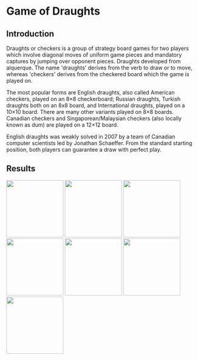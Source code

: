 # Game of Draughts

## Introduction

Draughts or checkers is a group of strategy board games for two players which involve diagonal moves of uniform game pieces and mandatory captures by jumping over opponent pieces. Draughts developed from alquerque. The name 'draughts' derives from the verb to draw or to move, whereas 'checkers' derives from the checkered board which the game is played on.

The most popular forms are English draughts, also called American checkers, played on an 8×8 checkerboard; Russian draughts, Turkish draughts both on an 8x8 board, and International draughts, played on a 10×10 board. There are many other variants played on 8×8 boards. Canadian checkers and Singaporean/Malaysian checkers (also locally known as dum) are played on a 12×12 board.

English draughts was weakly solved in 2007 by a team of Canadian computer scientists led by Jonathan Schaeffer. From the standard starting position, both players can guarantee a draw with perfect play.

## Results

<div style={alignItems: center}>
  
<img src="https://github.com/helderpgoncalves/GameofDraughts-Kotlin/blob/master/app/src/main/screens_image/Main%20Menu%20Screen.png" width="150" /> 
<img src="https://github.com/helderpgoncalves/GameofDraughts-Kotlin/blob/master/app/src/main/screens_image/Select%20Game%20Mode.png" width="150" /> 
<img src="https://github.com/helderpgoncalves/GameofDraughts-Kotlin/blob/master/app/src/main/screens_image/Choose%20Player%20Color.png" width="150" /> 
<img src="https://github.com/helderpgoncalves/GameofDraughts-Kotlin/blob/master/app/src/main/screens_image/Game%20Board%20Screen.png" width="150" /> 
<img src="https://github.com/helderpgoncalves/GameofDraughts-Kotlin/blob/master/app/src/main/screens_image/Win%20Screen.png" width="150" /> 
<img src="https://github.com/helderpgoncalves/GameofDraughts-Kotlin/blob/master/app/src/main/screens_image/Save%20Game.png" width="150" /> 
<img src="https://github.com/helderpgoncalves/GameofDraughts-Kotlin/blob/master/app/src/main/screens_image/Quit%20Game.png" width="150" />   


</div>
